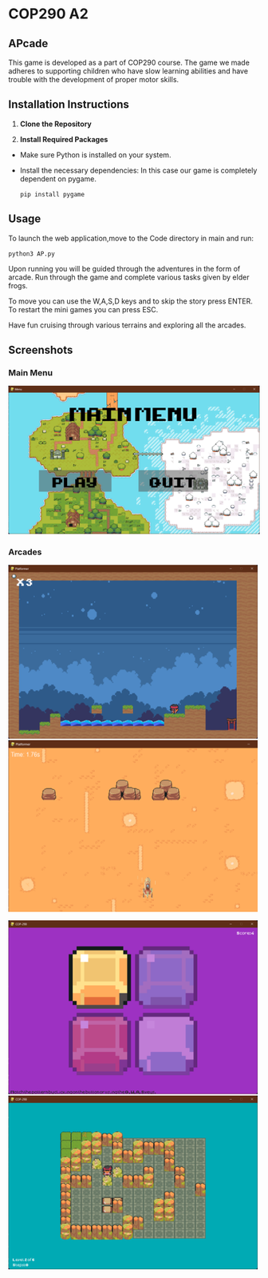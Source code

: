 # COP290 A2

## APcade

This game is developed as a part of COP290 course. The game we made adheres to supporting children who have slow learning abilities and have trouble with the development of proper motor skills.

## Installation Instructions

1. **Clone the Repository**


2. **Install Required Packages**
- Make sure Python is installed on your system.
- Install the necessary dependencies:
  In this case our game is completely dependent on pygame.
  
  ```
  pip install pygame
  ``` 

## Usage

To launch the web application,move to the Code directory in main and run:
 
  ```
  python3 AP.py
  ```

Upon running you will be guided through the adventures in the form of arcade.
Run through the game and complete various tasks given by elder frogs.

To move you can use the W,A,S,D keys and to skip the story press ENTER. To restart the mini games you can press ESC.

Have fun cruising through various terrains and exploring all the arcades.

## Screenshots

### Main Menu
![Main Menu](Screenshots/MainMenu.png)

### Arcades

<p float="left">
  <img src="Screenshots/Platform.png" width="500" />
  <img src="Screenshots/LandSpeeder.png" width="500" /> 
</p>
<p>
  <img src="Screenshots/Memory.png" width="500" />
  <img src="Screenshots/Frog.png" width="500" />
</p>
